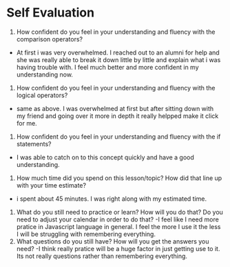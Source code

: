 # Self Evaluation

1. How confident do you feel in your understanding and fluency with the comparison operators?
- At first i was very overwhelmed. I reached out to an alumni for help and she was really able to break it down little by little and explain what i was having trouble with. I feel much better and more confident in my understanding now.
1. How confident do you feel in your understanding and fluency with the logical operators?
- same as above. I was overwhelmed at first but after sitting down with my friend and going over it more in depth it really helpped make it click for me.
1. How confident do you feel in your understanding and fluency with the if statements?
- I was able to catch on to this concept quickly and have a good understanding.
1. How much time did you spend on this lesson/topic? How did that line up with your time estimate? 
- i spent about 45 minutes. I was right along with my estimated time.
1. What do you still need to practice or learn? How will you do that? Do you need to adjust your calendar in order to do that? 
-I feel like I need more pratice in Javascript language in general. I feel the more I use it the less I will be struggling with remembering everything.
1. What questions do you still have? How will you get the answers you need?
-I think really pratice will be a huge factor in just getting use to it. Its not really questions rather than remembering everything.